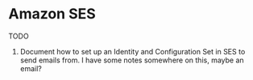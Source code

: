 

# Amazon SES

TODO

1. Document how to set up an Identity and Configuration Set in SES to send emails from. I have some notes somewhere on this, maybe an email?

